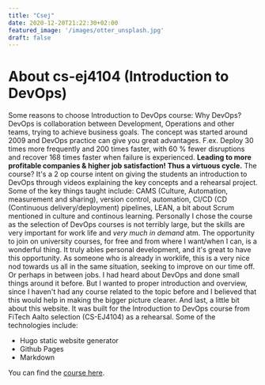 ```yaml
---
title: "Csej"
date: 2020-12-20T21:22:30+02:00
featured_image: '/images/otter_unsplash.jpg'
draft: false
---
```

# About cs-ej4104 (Introduction to DevOps)
Some reasons to choose Introduction to DevOps course:
Why DevOps? DevOps is collaboration between Development, Operations and other teams, trying to achieve business goals. The concept was started around 2009 and DevOps practice can give you great advantages. F.ex. Deploy 30 times more frequently and 200 times faster, with 60 % fewer disruptions and recover 168 times faster when failure is experienced. **Leading to more profitable companies & higher job satisfaction! Thus a virtuous cycle.** The course? It's a 2 op course intent on giving the students an introduction to DevOps through videos explaining the key concepts and a rehearsal project. Some of the key things taught include: CAMS (Culture, Automation, measurement and sharing), version control, automation, CI/CD (CD (Continuous delivery/deployment) pipelines, LEAN, a bit about Scrum mentioned in culture and continous learning. Personally I chose the course as the selection of DevOps courses is not terribly large, but the skills are very important for work life and _very much in demand_ atm. The opportunity to join on university courses, for free and from where I want/when I can, is a wonderful thing. It truly ables personal development, and it's great to have this opportunity. As someone who is already in worklife, this is a very nice nod towards us all in the same situation, seeking to improve on our time off. Or perhaps in between jobs. I had heard about DevOps and done small things around it before. But I wanted to proper introduction and overview, since I  haven't had any course related to the topic before and I believed that this would help in making the bigger picture clearer. And last, a little bit about this website. It was built for the Introduction to DevOps course from FiTech Aalto selection (CS-EJ4104) as a rehearsal. Some of the technologies include:   
  - Hugo static website generator
  - Github Pages
  - Markdown

You can find the [course here](https://mycourses.aalto.fi/course/view.php?id=27447).